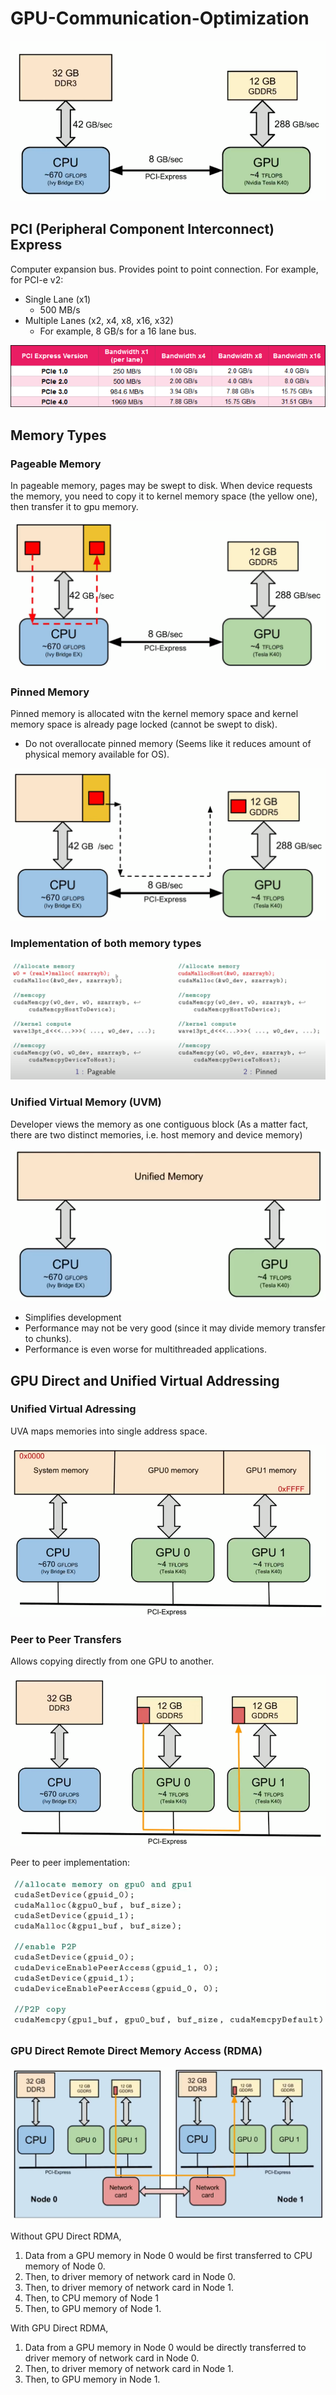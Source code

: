 # GPU-Communication-Optimization

![Impact](figures/impact.png)

## PCI (Peripheral Component Interconnect) Express

Computer expansion bus. Provides point to point connection. For example, for PCI-e v2:

- Single Lane (x1)
  - 500 MB/s
- Multiple Lanes (x2, x4, x8, x16, x32)
  - For example, 8 GB/s for a 16 lane bus.

![PCI-Express-Versions](figures/pcie_versions.png)

## Memory Types 
### Pageable Memory

In pageable memory, pages may be swept to disk. When device requests the memory, you need to copy it to kernel memory space (the yellow one), then transfer it to gpu memory.

![Pageable](figures/pageable.png)

### Pinned Memory
Pinned memory is allocated witn the kernel memory space and kernel memory space is already page locked (cannot be swept to disk). 

* Do not overallocate pinned memory (Seems like it reduces amount of physical memory available for OS).  

![Pinned](figures/pinned.png)

### Implementation of both memory types

![Programming](figures/coding_memory.png)

### Unified Virtual Memory (UVM)

Developer views the memory as one contiguous block (As a matter fact, there are two distinct memories, i.e. host memory and device memory)

![UVM](figures/unified_memory.png)

- Simplifies development
- Performance may not be very good (since it may divide memory transfer to chunks).
- Performance is even worse for multithreaded applications.

## GPU Direct and Unified Virtual Addressing

### Unified Virtual Adressing
UVA maps memories into single address space.

![Unified-virtual-addressing](figures/unified_virtual_addressing.png)

### Peer to Peer Transfers
Allows copying directly from one GPU to another.

![Peer-to-Peer](figures/peer_to_peer.png)

Peer to peer implementation:

![Peer-to-Peer](figures/peer_to_peer_impl.png)

### GPU Direct Remote Direct Memory Access (RDMA)

![GPU-to-Network](figures/gpu_to_network.png)

Without GPU Direct RDMA, 

1. Data from a GPU memory in Node 0 would be first transferred to CPU memory of Node 0.
2. Then, to driver memory of network card in Node 0.
3. Then, to driver memory of network card in Node 1.
4. Then, to CPU memory of Node 1
5. Then, to GPU memory of Node 1.

With GPU Direct RDMA,

1. Data from a GPU memory in Node 0 would be directly transferred to driver memory of network card in Node 0.
2. Then, to driver memory of network card in Node 1.
3. Then, to GPU memory in Node 1.